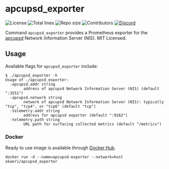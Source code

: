 # apcupsd_exporter

![License](https://img.shields.io/github/license/OkaeriPoland/apcupsd_exporter)
![Total lines](https://img.shields.io/tokei/lines/github/OkaeriPoland/apcupsd_exporter)
![Repo size](https://img.shields.io/github/repo-size/OkaeriPoland/apcupsd_exporter)
![Contributors](https://img.shields.io/github/contributors/OkaeriPoland/apcupsd_exporter)
[![Discord](https://img.shields.io/discord/589089838200913930)](https://discord.gg/hASN5eX)

Command `apcupsd_exporter` provides a Prometheus exporter for the
[apcupsd](http://www.apcupsd.org/) Network Information Server (NIS). MIT
Licensed.

## Usage

Available flags for `apcupsd_exporter` include:

```console
$ ./apcupsd_exporter -h
Usage of ./apcupsd_exporter:
  -apcupsd.addr string
        address of apcupsd Network Information Server (NIS) (default ":3551")
  -apcupsd.network string
        network of apcupsd Network Information Server (NIS): typically "tcp", "tcp4", or "tcp6" (default "tcp")
  -telemetry.addr string
        address for apcupsd exporter (default ":9162")
  -telemetry.path string
        URL path for surfacing collected metrics (default "/metrics")
```

### Docker

Ready to use image is available through [Docker Hub](https://hub.docker.com/r/okaeri/apcupsd_exporter).

```console
docker run -d --name=apcupsd-exporter --network=host okaeri/apcupsd_exporter
```
